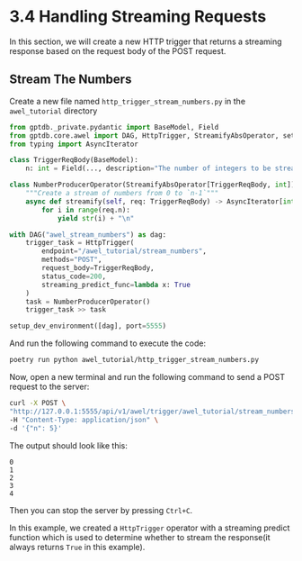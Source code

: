 # 3.4 Handling Streaming Requests

In this section, we will create a new HTTP trigger that returns a streaming response 
based on the request body of the POST request.

## Stream The Numbers

Create a new file named `http_trigger_stream_numbers.py` in the `awel_tutorial` directory

```python
from gptdb._private.pydantic import BaseModel, Field
from gptdb.core.awel import DAG, HttpTrigger, StreamifyAbsOperator, setup_dev_environment
from typing import AsyncIterator

class TriggerReqBody(BaseModel):
    n: int = Field(..., description="The number of integers to be streamed")

class NumberProducerOperator(StreamifyAbsOperator[TriggerReqBody, int]):
    """Create a stream of numbers from 0 to `n-1`"""
    async def streamify(self, req: TriggerReqBody) -> AsyncIterator[int]:
        for i in range(req.n):
            yield str(i) + "\n"

with DAG("awel_stream_numbers") as dag:
    trigger_task = HttpTrigger(
        endpoint="/awel_tutorial/stream_numbers", 
        methods="POST", 
        request_body=TriggerReqBody,
        status_code=200,
        streaming_predict_func=lambda x: True
    )
    task = NumberProducerOperator()
    trigger_task >> task

setup_dev_environment([dag], port=5555)
```

And run the following command to execute the code:

```bash
poetry run python awel_tutorial/http_trigger_stream_numbers.py
```

Now, open a new terminal and run the following command to send a POST request to the server:

```bash
curl -X POST \
"http://127.0.0.1:5555/api/v1/awel/trigger/awel_tutorial/stream_numbers" \
-H "Content-Type: application/json" \
-d '{"n": 5}'
```

The output should look like this:

```plaintext
0
1
2
3
4
```
    
Then you can stop the server by pressing `Ctrl+C`.

In this example, we created a `HttpTrigger` operator with a streaming predict function 
which is used to determine whether to stream the response(it always returns `True` in this example).